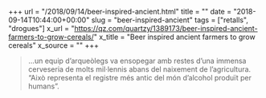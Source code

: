 +++
url = "/2018/09/14/beer-inspired-ancient.html"
title = ""
date = "2018-09-14T10:44:00+00:00"
slug = "beer-inspired-ancient"
tags = ["retalls", "drogues"]
x_url = "https://qz.com/quartzy/1389173/beer-inspired-ancient-farmers-to-grow-cereals/"
x_title = "Beer inspired ancient farmers to grow cereals"
x_source = ""
+++


> …un equip d’arqueòlegs va ensopegar amb restes d’una immensa cerveseria de molts mil·lennis abans del naixement de l’agricultura. “Això representa el registre més antic del món d’alcohol produït per humans”.

